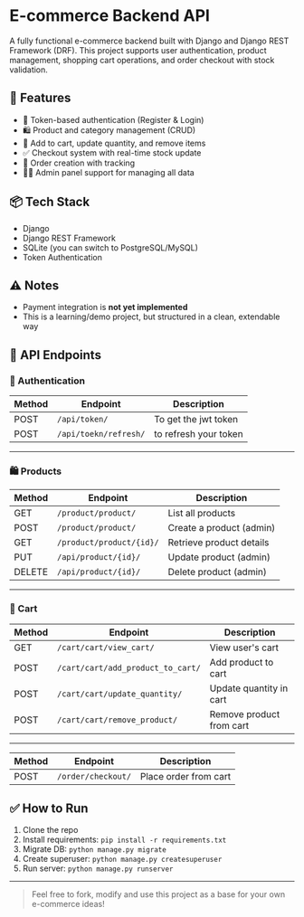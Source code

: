 # E-commerce Backend API

A fully functional e-commerce backend built with Django and Django REST Framework (DRF). This project supports user authentication, product management, shopping cart operations, and order checkout with stock validation.

## 🚀 Features

- 🔐 Token-based authentication (Register & Login)
- 🛍️ Product and category management (CRUD)
- 🛒 Add to cart, update quantity, and remove items
- ✅ Checkout system with real-time stock update
- 🧾 Order creation with tracking
- 🧑‍💻 Admin panel support for managing all data

## 📦 Tech Stack

- Django
- Django REST Framework
- SQLite (you can switch to PostgreSQL/MySQL)
- Token Authentication

## ⚠️ Notes

- Payment integration is **not yet implemented**
- This is a learning/demo project, but structured in a clean, extendable way


## 📡 API Endpoints

### 🔐 Authentication

| Method | Endpoint             | Description           |
|--------|----------------------|-----------------------|
| POST   | `/api/token/`        | To get the jwt token  |
| POST   | `/api/toekn/refresh/`| to refresh your token |

---

### 🛍️ Products

| Method | Endpoint                | Description               |
|--------|-------------------------|---------------------------|
| GET    | `/product/product/`     | List all products         |
| POST   | `/product/product/`     | Create a product (admin)  |
| GET    | `/product/product/{id}/`| Retrieve product details  |
| PUT    | `/api/product/{id}/`    | Update product (admin)    |
| DELETE | `/api/product/{id}/`    | Delete product (admin)    |

---


### 🛒 Cart

| Method | Endpoint                          | Description                |
|--------|-----------------------------------|----------------------------|
| GET    | `/cart/cart/view_cart/`           | View user's cart           |
| POST   | `/cart/cart/add_product_to_cart/` | Add product to cart        |
| POST   | `/cart/cart/update_quantity/`     | Update quantity in cart    |
| POST   | `/cart/cart/remove_product/`      | Remove product from cart   |

---


| Method | Endpoint          | Description          |
|--------|-------------------|----------------------|
| POST   | `/order/checkout/`| Place order from cart|


## ✅ How to Run

1. Clone the repo
2. Install requirements: `pip install -r requirements.txt`
3. Migrate DB: `python manage.py migrate`
4. Create superuser: `python manage.py createsuperuser`
5. Run server: `python manage.py runserver`

---

> Feel free to fork, modify and use this project as a base for your own e-commerce ideas!

